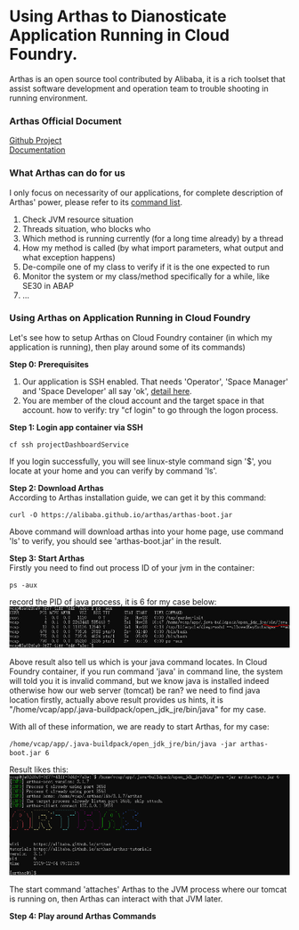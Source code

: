 # Using Arthas to Dianosticate Application Running in Cloud Foundry.

Arthas is an open source tool contributed by Alibaba, it is a rich toolset that assist software development and operation team to trouble shooting in running environment.

### Arthas Official Document
[Github Project](https://github.com/alibaba/arthas)  
[Documentation](https://alibaba.github.io/arthas/)

### What Arthas can do for us
I only focus on necessarity of our applications, for complete description of Arthas' power, please refer to its [command list](https://alibaba.github.io/arthas/commands.html).
1. Check JVM resource situation
2. Threads situation, who blocks who
3. Which method is running currently (for a long time already) by a thread
4. How my method is called (by what import parameters, what output and what exception happens)
5. De-compile one of my class to verify if it is the one expected to run
6. Monitor the system or my class/method specifically for a while, like SE30 in ABAP
7. ... 

### Using Arthas on Application Running in Cloud Foundry

Let's see how to setup Arthas on Cloud Foundry container (in which my application is running), then play around some of its commands)

**Step 0: Prerequisites**  
1. Our application is SSH enabled. That needs 'Operator', 'Space Manager' and 'Space Developer' all say 'ok', [detail here](https://docs.cloudfoundry.org/devguide/deploy-apps/app-ssh-overview.html).
2. You are member of the cloud account and the target space in that account. how to verify: try "cf login" to go through the logon process.

**Step 1: Login app container via SSH**  
```
cf ssh projectDashboardService
```
If you login successfully, you will see linux-style command sign '$', you locate at your home and you can verify by command 'ls'.

**Step 2: Download Arthas**  
According to Arthas installation guide, we can get it by this command:
```
curl -O https://alibaba.github.io/arthas/arthas-boot.jar
```
Above command will download arthas into your home page, use command 'ls' to verify, you should see 'arthas-boot.jar' in the result.

**Step 3: Start Arthas**  
Firstly you need to find out process ID of your jvm in the container:
```
ps -aux
```
record the PID of java process, it is 6 for my case below:  
![ps -aux result](ps.PNG)
 
Above result also tell us which is your java command locates. In Cloud Foundry container, if you run command 'java' in command line, the system will told you it is invalid command, but we know java is installed indeed otherwise how our web server (tomcat) be ran? we need to find java location firstly, actually above result provides us hints, it is "/home/vcap/app/.java-buildpack/open_jdk_jre/bin/java" for my case.

With all of these information, we are ready to start Arthas, for my case:  
```
/home/vcap/app/.java-buildpack/open_jdk_jre/bin/java -jar arthas-boot.jar 6
```  
Result likes this:  
![start arthas](start_arthas.PNG)

The start command 'attaches' Arthas to the JVM process where our tomcat is running on, then Arthas can interact with that JVM later.

**Step 4: Play around Arthas Commands**
  